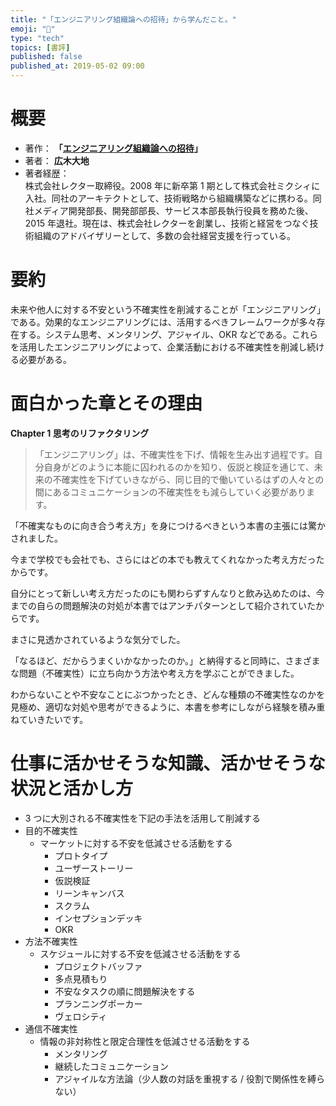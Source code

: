 ```yaml
---
title: "「エンジニアリング組織論への招待」から学んだこと。"
emoji: "📖"
type: "tech"
topics: [書評]
published: false
published_at: 2019-05-02 09:00
---
```


# 概要

- 著作： **「[エンジニアリング組織論への招待](https://amzn.to/3ZkPN3O)」**
- 著者： **広木大地**
- 著者経歴：  
  株式会社レクター取締役。2008 年に新卒第 1 期として株式会社ミクシィに入社。同社のアーキテクトとして、技術戦略から組織構築などに携わる。同社メディア開発部長、開発部部長、サービス本部長執行役員を務めた後、2015 年退社。現在は、株式会社レクターを創業し、技術と経営をつなぐ技術組織のアドバイザリーとして、多数の会社経営支援を行っている。

# 要約

未来や他人に対する不安という不確実性を削減することが「エンジニアリング」である。効果的なエンジニアリングには、活用するべきフレームワークが多々存在する。システム思考、メンタリング、アジャイル、OKR などである。これらを活用したエンジニアリングによって、企業活動における不確実性を削減し続ける必要がある。

# 面白かった章とその理由

**Chapter 1 思考のリファクタリング**

> 「エンジニアリング」は、不確実性を下げ、情報を生み出す過程です。自分自身がどのように本能に囚われるのかを知り、仮説と検証を通じて、未来の不確実性を下げていきながら、同じ目的で働いているはずの人々との間にあるコミュニケーションの不確実性をも減らしていく必要があります。

「不確実なものに向き合う考え方」を身につけるべきという本書の主張には驚かされました。

今まで学校でも会社でも、さらにはどの本でも教えてくれなかった考え方だったからです。

自分にとって新しい考え方だったのにも関わらずすんなりと飲み込めたのは、今までの自らの問題解決の対処が本書ではアンチパターンとして紹介されていたからです。

まさに見透かされているような気分でした。

「なるほど、だからうまくいかなかったのか。」と納得すると同時に、さまざまな問題（不確実性）に立ち向かう方法や考え方を学ぶことができました。

わからないことや不安なことにぶつかったとき、どんな種類の不確実性なのかを見極め、適切な対処や思考ができるように、本書を参考にしながら経験を積み重ねていきたいです。

# 仕事に活かせそうな知識、活かせそうな状況と活かし方

- 3 つに大別される不確実性を下記の手法を活用して削減する
- 目的不確実性
  - マーケットに対する不安を低減させる活動をする
    - プロトタイプ
    - ユーザーストーリー
    - 仮説検証
    - リーンキャンバス
    - スクラム
    - インセプションデッキ
    - OKR
- 方法不確実性
  - スケジュールに対する不安を低減させる活動をする
    - プロジェクトバッファ
    - 多点見積もり
    - 不安なタスクの順に問題解決をする
    - プランニングポーカー
    - ヴェロシティ
- 通信不確実性
  - 情報の非対称性と限定合理性を低減させる活動をする
    - メンタリング
    - 継続したコミュニケーション
    - アジャイルな方法論（少人数の対話を重視する / 役割で関係性を縛らない）

